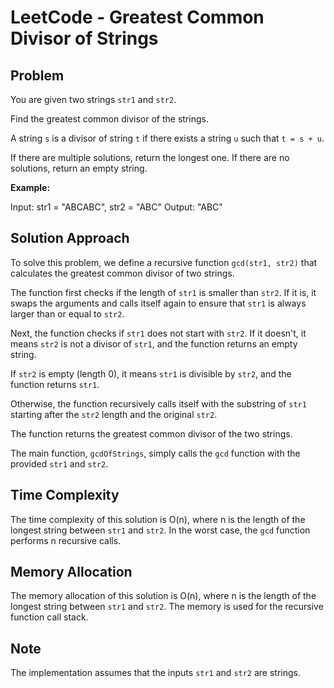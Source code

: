 # LeetCode - Greatest Common Divisor of Strings

## Problem

You are given two strings `str1` and `str2`.

Find the greatest common divisor of the strings.

A string `s` is a divisor of string `t` if there exists a string `u` such that `t = s + u`.

If there are multiple solutions, return the longest one. If there are no solutions, return an empty string.

**Example:**

Input: str1 = "ABCABC", str2 = "ABC"
Output: "ABC"

## Solution Approach

To solve this problem, we define a recursive function `gcd(str1, str2)` that calculates the greatest common divisor of two strings.

The function first checks if the length of `str1` is smaller than `str2`. If it is, it swaps the arguments and calls itself again to ensure that `str1` is always larger than or equal to `str2`.

Next, the function checks if `str1` does not start with `str2`. If it doesn't, it means `str2` is not a divisor of `str1`, and the function returns an empty string.

If `str2` is empty (length 0), it means `str1` is divisible by `str2`, and the function returns `str1`.

Otherwise, the function recursively calls itself with the substring of `str1` starting after the `str2` length and the original `str2`.

The function returns the greatest common divisor of the two strings.

The main function, `gcdOfStrings`, simply calls the `gcd` function with the provided `str1` and `str2`.

## Time Complexity

The time complexity of this solution is O(n), where n is the length of the longest string between `str1` and `str2`. In the worst case, the `gcd` function performs n recursive calls.

## Memory Allocation

The memory allocation of this solution is O(n), where n is the length of the longest string between `str1` and `str2`. The memory is used for the recursive function call stack.

## Note

The implementation assumes that the inputs `str1` and `str2` are strings.
